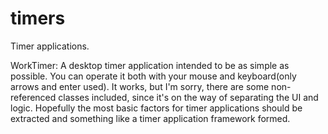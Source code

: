 # timers
Timer applications.

WorkTimer:
A desktop timer application intended to be as simple as possible.
You can operate it both with your mouse and keyboard(only arrows and enter used).
It works, but I'm sorry, there are some non-referenced classes included,
since it's on the way of separating the UI and logic.
Hopefully the most basic factors for timer applications should be extracted
and something like a timer application framework formed.
